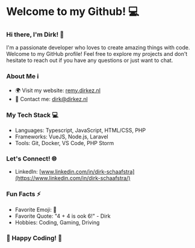 # Welcome to my Github! :computer:

### Hi there, I'm Dirk! :wave:
I'm a passionate developer who loves to create amazing things with code. Welcome to my GitHub profile! Feel free to explore my projects and don't hesitate to reach out if you have any questions or just want to chat.

### About Me ℹ️
- 🌍 Visit my website: [remy.dirkez.nl](https://remy-studios.nl/)
- 📧 Contact me: [dirk@dirkez.nl](mailto:remy@dirkez.nl)

### My Tech Stack 💻
- Languages: Typescript, JavaScript, HTML/CSS, PHP
- Frameworks: VueJS, Node.js, Laravel
- Tools: Git, Docker, VS Code, PHP Storm

### Let's Connect! 🌐
- LinkedIn: [www.linkedin.com/in/dirk-schaafstra](https://www.linkedin.com/in/dirk-schaafstra/)

### Fun Facts ⚡
- Favorite Emoji: :rocket:
- Favorite Quote: "4 + 4 is ook 6!" - Dirk
- Hobbies: Coding, Gaming, Driving

### 🚀 Happy Coding! 🚀
